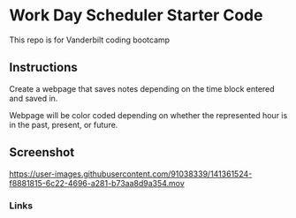 # Work Day Scheduler Starter Code
This repo is for Vanderbilt coding bootcamp

## Instructions
Create a webpage that saves notes depending on the time block entered and saved in.

Webpage will be color coded depending on whether the represented hour is in the past, present, or future.

## Screenshot
https://user-images.githubusercontent.com/91038339/141361524-f8881815-6c22-4696-a281-b73aa8d9a354.mov

### Links
